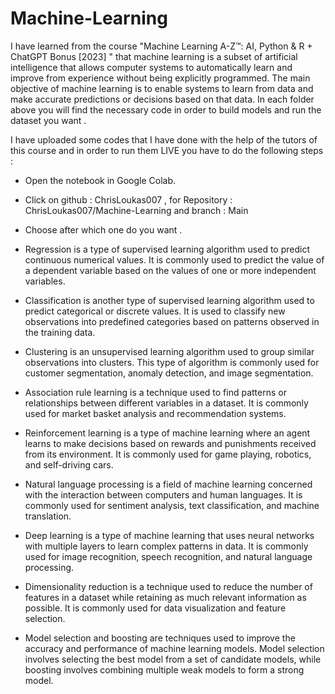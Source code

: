 # Machine-Learning

I have learned from the course "Machine Learning A-Z™: AI, Python & R + ChatGPT Bonus [2023] " that machine learning is a subset of artificial intelligence that allows computer systems to automatically learn and improve from experience without being explicitly programmed. The main objective of machine learning is to enable systems to learn from data and make accurate predictions or decisions based on that data.
In each folder above you will find the necessary code in order to build models and run the dataset you want . 

I have uploaded some codes that I have done with the help of the tutors of this course and in order to run them LIVE you have to do the following steps : 
- Open the notebook in Google Colab.
- Click on github : ChrisLoukas007 , for Repository : ChrisLoukas007/Machine-Learning and branch : Main
- Choose after which one do you want .

- Regression is a type of supervised learning algorithm used to predict continuous numerical values. It is commonly used to predict the value of a dependent variable based on the values of one or more independent variables.

- Classification is another type of supervised learning algorithm used to predict categorical or discrete values. It is used to classify new observations into predefined categories based on patterns observed in the training data.

- Clustering is an unsupervised learning algorithm used to group similar observations into clusters. This type of algorithm is commonly used for customer segmentation, anomaly detection, and image segmentation.

- Association rule learning is a technique used to find patterns or relationships between different variables in a dataset. It is commonly used for market basket analysis and recommendation systems.

- Reinforcement learning is a type of machine learning where an agent learns to make decisions based on rewards and punishments received from its environment. It is commonly used for game playing, robotics, and self-driving cars.

- Natural language processing is a field of machine learning concerned with the interaction between computers and human languages. It is commonly used for sentiment analysis, text classification, and machine translation.

- Deep learning is a type of machine learning that uses neural networks with multiple layers to learn complex patterns in data. It is commonly used for image recognition, speech recognition, and natural language processing.

- Dimensionality reduction is a technique used to reduce the number of features in a dataset while retaining as much relevant information as possible. It is commonly used for data visualization and feature selection.

- Model selection and boosting are techniques used to improve the accuracy and performance of machine learning models. Model selection involves selecting the best model from a set of candidate models, while boosting involves combining multiple weak models to form a strong model.

